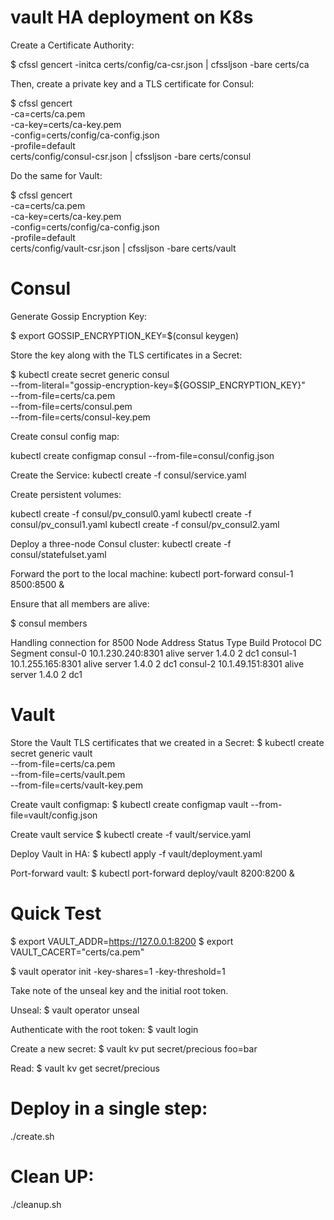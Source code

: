 # vault HA deployment on K8s

Create a Certificate Authority:

$ cfssl gencert -initca certs/config/ca-csr.json | cfssljson -bare certs/ca

Then, create a private key and a TLS certificate for Consul:

$ cfssl gencert \
    -ca=certs/ca.pem \
    -ca-key=certs/ca-key.pem \
    -config=certs/config/ca-config.json \
    -profile=default \
    certs/config/consul-csr.json | cfssljson -bare certs/consul

Do the same for Vault:

$ cfssl gencert \
    -ca=certs/ca.pem \
    -ca-key=certs/ca-key.pem \
    -config=certs/config/ca-config.json \
    -profile=default \
    certs/config/vault-csr.json | cfssljson -bare certs/vault

Consul
======
Generate Gossip Encryption Key:

$ export GOSSIP_ENCRYPTION_KEY=$(consul keygen)

Store the key along with the TLS certificates in a Secret:

$ kubectl create secret generic consul \
  --from-literal="gossip-encryption-key=${GOSSIP_ENCRYPTION_KEY}" \
  --from-file=certs/ca.pem \
  --from-file=certs/consul.pem \
  --from-file=certs/consul-key.pem

Create consul config map:

kubectl create configmap consul --from-file=consul/config.json

Create the Service:
kubectl create -f consul/service.yaml

Create persistent volumes: 

kubectl create -f consul/pv_consul0.yaml
kubectl create -f consul/pv_consul1.yaml
kubectl create -f consul/pv_consul2.yaml

Deploy a three-node Consul cluster:
kubectl create -f consul/statefulset.yaml

Forward the port to the local machine:
kubectl port-forward consul-1 8500:8500 &

Ensure that all members are alive:

$ consul members

Handling connection for 8500
Node      Address            Status  Type    Build  Protocol  DC   Segment
consul-0  10.1.230.240:8301  alive   server  1.4.0  2         dc1  <all>
consul-1  10.1.255.165:8301  alive   server  1.4.0  2         dc1  <all>
consul-2  10.1.49.151:8301   alive   server  1.4.0  2         dc1  <all>

Vault
=====

Store the Vault TLS certificates that we created in a Secret:
$ kubectl create secret generic vault \
    --from-file=certs/ca.pem \
    --from-file=certs/vault.pem \
    --from-file=certs/vault-key.pem

Create vault configmap:
$ kubectl create configmap vault --from-file=vault/config.json

Create vault service
$ kubectl create -f vault/service.yaml

Deploy Vault in HA:
$ kubectl apply -f vault/deployment.yaml

Port-forward vault:
$ kubectl port-forward deploy/vault 8200:8200 &

Quick Test
==========

$ export VAULT_ADDR=https://127.0.0.1:8200
$ export VAULT_CACERT="certs/ca.pem"

$ vault operator init -key-shares=1 -key-threshold=1

Take note of the unseal key and the initial root token.

Unseal:
$ vault operator unseal

Authenticate with the root token:
$ vault login

Create a new secret:
$ vault kv put secret/precious foo=bar

Read:
$ vault kv get secret/precious


Deploy in a single step:
=======================

./create.sh

Clean UP:
=========

./cleanup.sh





















